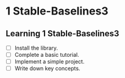 # 1 Stable-Baselines3

## Learning 1 Stable-Baselines3
- [ ] Install the library.
- [ ] Complete a basic tutorial.
- [ ] Implement a simple project.
- [ ] Write down key concepts.
